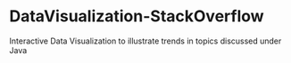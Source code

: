 # DataVisualization-StackOverflow
Interactive Data Visualization to illustrate trends in topics discussed under Java
